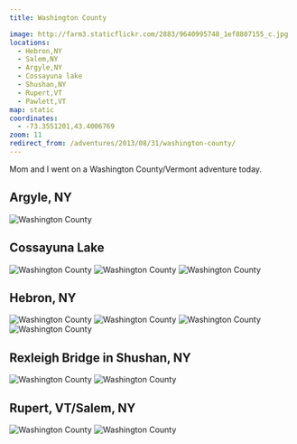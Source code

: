 ```yaml
---
title: Washington County

image: http://farm3.staticflickr.com/2883/9640995748_1ef8807155_c.jpg
locations:
  - Hebron,NY
  - Salem,NY
  - Argyle,NY
  - Cossayuna lake
  - Shushan,NY
  - Rupert,VT
  - Pawlett,VT
map: static
coordinates:
  - -73.3551201,43.4006769
zoom: 11
redirect_from: /adventures/2013/08/31/washington-county/
---
```


Mom and I went on a Washington County/Vermont adventure today.

## Argyle, NY

<div class="photos">

<img src="http://farm3.staticflickr.com/2878/9637740279_a6f70ebedd_b.jpg"  alt="Washington County">
</div>

## Cossayuna Lake

<div class="photos">

<img src="http://farm6.staticflickr.com/5470/9637747745_b5989c4710_b.jpg" class="img-half" alt="Washington County">
<img src="http://farm3.staticflickr.com/2878/9640986104_1a6274ee92_c.jpg" class="img-half" alt="Washington County">
<img src="http://farm6.staticflickr.com/5498/9640987334_81452d79e3_b.jpg" alt="Washington County" class="pop-out">
</div>

## Hebron, NY

<div class="photos">

<img src="http://farm6.staticflickr.com/5532/9640990302_827d1982fc_c.jpg" class="img-half" alt="Washington County">
<img src="http://farm6.staticflickr.com/5509/9640992772_145d3077e2_c.jpg" class="img-half" alt="Washington County">
<img src="http://farm4.staticflickr.com/3762/9640977766_b4d34ec115_c.jpg" class="img-half" alt="Washington County">
<img src="http://farm8.staticflickr.com/7353/9637759135_4c2076a44d_c.jpg" class="img-half" alt="Washington County">
</div>

## Rexleigh Bridge in Shushan, NY

<div class="photos">

<img src="http://farm3.staticflickr.com/2883/9640995748_1ef8807155_c.jpg"  class="img-split-wide" alt="Washington County">
<img src="http://farm6.staticflickr.com/5508/9640997512_4d46d93e11_c.jpg"  class="img-split-tall" alt="Washington County">
</div>

## Rupert, VT/Salem, NY

<div class="photos">

<img src="http://farm6.staticflickr.com/5496/9637763745_235a81196b_c.jpg" class="img-half" alt="Washington County">
<img src="http://farm6.staticflickr.com/5492/9637743609_c4546f5f1a_c.jpg" class="img-half" alt="Washington County">
</div>
